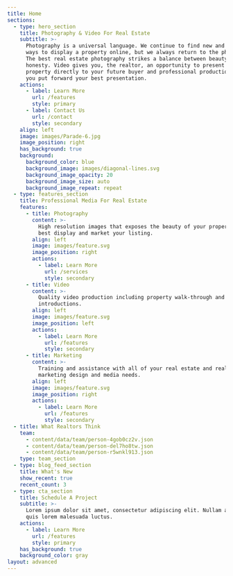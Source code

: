 ```yaml
---
title: Home
sections:
  - type: hero_section
    title: Photography & Video For Real Estate
    subtitle: >-
      Photography is a universal language. We continue to find new and creative
      ways to display a property online, but we always return to the photograph.
      The best real estate photography strikes a balance between beauty and
      honesty. Video gives you, the realtor, an opportunity to present the
      property directly to your future buyer and professional production ensures
      you put forward your best presentation.
    actions:
      - label: Learn More
        url: /features
        style: primary
      - label: Contact Us
        url: /contact
        style: secondary
    align: left
    image: images/Parade-6.jpg
    image_position: right
    has_background: true
    background:
      background_color: blue
      background_image: images/diagonal-lines.svg
      background_image_opacity: 20
      background_image_size: auto
      background_image_repeat: repeat
  - type: features_section
    title: Professional Media For Real Estate
    features:
      - title: Photography
        content: >-
          High resolution images that exposes the beauty of your property to
          best display and market your listing.
        align: left
        image: images/feature.svg
        image_position: right
        actions:
          - label: Learn More
            url: /services
            style: secondary
      - title: Video
        content: >-
          Quality video production including property walk-through and realtor
          introductions.
        align: left
        image: images/feature.svg
        image_position: left
        actions:
          - label: Learn More
            url: /features
            style: secondary
      - title: Marketing
        content: >-
          Training and assistance with all of your real estate and realtor
          marketing design and media needs.
        align: left
        image: images/feature.svg
        image_position: right
        actions:
          - label: Learn More
            url: /features
            style: secondary
  - title: What Realtors Think
    team:
      - content/data/team/person-4gob0cz2v.json
      - content/data/team/person-del7ho8tw.json
      - content/data/team/person-r5wnkl913.json
    type: team_section
  - type: blog_feed_section
    title: What's New
    show_recent: true
    recent_count: 3
  - type: cta_section
    title: Schedule A Project
    subtitle: >-
      Lorem ipsum dolor sit amet, consectetur adipiscing elit. Nullam a metus
      quis lorem malesuada luctus.
    actions:
      - label: Learn More
        url: /features
        style: primary
    has_background: true
    background_color: gray
layout: advanced
---
```

